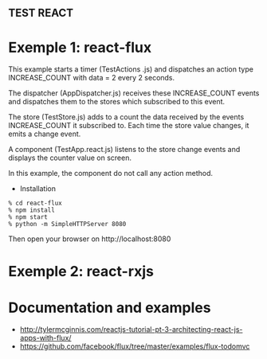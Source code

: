 TEST REACT
----------

Exemple 1: react-flux
=====================

This example starts a timer (TestActions .js) and dispatches an action type INCREASE_COUNT with data = 2 every 2 seconds.

The dispatcher (AppDispatcher.js) receives these INCREASE_COUNT events and dispatches them to the stores which subscribed to this event.

The store (TestStore.js) adds to a count the data received by the events INCREASE_COUNT it subscribed to. Each time the store value changes, it emits a change event.

A component (TestApp.react.js) listens to the store change events and displays the counter value on screen.

In this example, the component do not call any action method.

* Installation

```
% cd react-flux
% npm install
% npm start
% python -m SimpleHTTPServer 8080
```

Then open your browser on http://localhost:8080

Exemple 2: react-rxjs
=====================



Documentation and examples
==========================

* http://tylermcginnis.com/reactjs-tutorial-pt-3-architecting-react-js-apps-with-flux/
* https://github.com/facebook/flux/tree/master/examples/flux-todomvc
